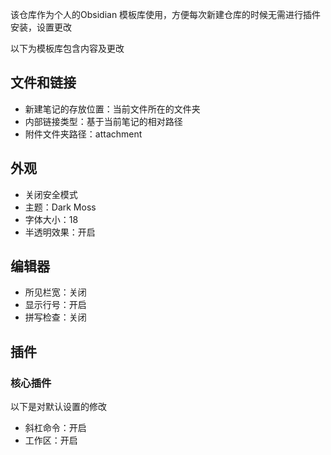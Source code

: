 该仓库作为个人的Obsidian 模板库使用，方便每次新建仓库的时候无需进行插件安装，设置更改

以下为模板库包含内容及更改

## 文件和链接
- 新建笔记的存放位置：当前文件所在的文件夹
- 内部链接类型：基于当前笔记的相对路径
- 附件文件夹路径：attachment

## 外观
- 关闭安全模式
- 主题：Dark Moss
- 字体大小：18
- 半透明效果：开启
## 编辑器
- 所见栏宽：关闭
- 显示行号：开启
- 拼写检查：关闭

## 插件
### 核心插件
以下是对默认设置的修改
- 斜杠命令：开启
- 工作区：开启

